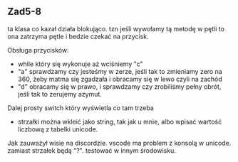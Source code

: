 ## Zad5-8

ta klasa co kazał działa blokująco. tzn jeśli wywołamy tą metodę w pętli to ona zatrzyma pętle i bedzie czekać na przycisk.

Obsługa przycisków:
- while który się wykonuje aż wciśniemy "c"
- "a" sprawdzamy czy jesteśmy w zerze, jeśli tak to zmieniamy zero na 360, żeby matma się zgadzała i obracamy się w lewo czyli na zachód
- "d" obracamy się w prawo, i sprawdzamy czy zrobiliśmy pełny obrót, jeśli tak to zerujemy azymut.

Dalej prosty switch który wyświetla co tam trzeba
- strzałki można wkleić jako string, tak jak u mnie, albo wpisać wartość liczbową z tabelki unicode.

Jak zauważył wisie na discordzie. vscode ma problem z konsolą w unicode. zamiast strzałek będą "?". testować w innym środowisku.

